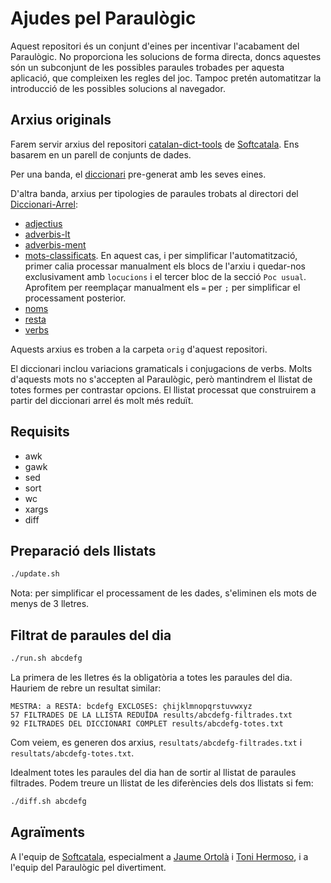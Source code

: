 # Ajudes pel Paraulògic

Aquest repositori és un conjunt d'eines per incentivar l'acabament del Paraulògic. No proporciona les solucions de forma directa, doncs aquestes són un subconjunt de les possibles paraules trobades per aquesta aplicació, que compleixen les regles del joc. Tampoc pretén automatitzar la introducció de les possibles solucions al navegador.

## Arxius originals

Farem servir arxius del repositori [catalan-dict-tools](https://github.com/Softcatala/catalan-dict-tools/) de [Softcatala](https://github.com/Softcatala/). Ens basarem en un parell de conjunts de dades. 

Per una banda, el [diccionari](https://github.com/Softcatala/catalan-dict-tools/blob/master/resultats/lt/diccionari.txt) pre-generat amb les seves eines. 

D'altra banda, arxius per tipologies de paraules trobats al directori del [Diccionari-Arrel](https://github.com/Softcatala/catalan-dict-tools/blob/master/diccionari-arrel):

* [adjectius](https://github.com/Softcatala/catalan-dict-tools/blob/master/diccionari-arrel/adjectius-fdic.txt)
* [adverbis-lt](https://github.com/Softcatala/catalan-dict-tools/blob/master/diccionari-arrel/adverbis-lt.txt)
* [adverbis-ment](https://github.com/Softcatala/catalan-dict-tools/blob/master/diccionari-arrel/adverbis-ment-lt.txt)
* [mots-classificats](https://github.com/Softcatala/catalan-dict-tools/blob/master/diccionari-arrel/dnv/mots-classificats.txt). En aquest cas, i per simplificar l'automatització, primer calia processar manualment els blocs de l'arxiu i quedar-nos exclusivament amb `locucions` i el tercer bloc de la secció `Poc usual`. Aprofitem per reemplaçar manualment els `=` per `;` per simplificar el processament posterior.
* [noms](https://github.com/Softcatala/catalan-dict-tools/blob/master/diccionari-arrel/noms-fdic.txt)
* [resta](https://github.com/Softcatala/catalan-dict-tools/blob/master/diccionari-arrel/resta-lt.txt)
* [verbs](https://github.com/Softcatala/catalan-dict-tools/blob/master/diccionari-arrel/verbs-fdic.txt)

Aquests arxius es troben a la carpeta `orig` d'aquest repositori.

El diccionari inclou variacions gramaticals i conjugacions de verbs. Molts d'aquests mots no s'accepten al Paraulògic, però mantindrem el llistat de totes formes per contrastar opcions. El llistat processat que construirem a partir del diccionari arrel és molt més reduït.

## Requisits

* awk
* gawk
* sed
* sort
* wc
* xargs
* diff

## Preparació dels llistats

```bash
./update.sh
```

Nota: per simplificar el processament de les dades, s'eliminen els mots de menys de 3 lletres.

## Filtrat de paraules del dia

```bash
./run.sh abcdefg
```

La primera de les lletres és la obligatòria a totes les paraules del dia. Hauriem de rebre un resultat similar:

```
MESTRA: a RESTA: bcdefg EXCLOSES: çhijklmnopqrstuvwxyz
57 FILTRADES DE LA LLISTA REDUÏDA results/abcdefg-filtrades.txt
92 FILTRADES DEL DICCIONARI COMPLET results/abcdefg-totes.txt
```

Com veiem, es generen dos arxius, `resultats/abcdefg-filtrades.txt` i `resultats/abcdefg-totes.txt`.

Idealment totes les paraules del dia han de sortir al llistat de paraules filtrades. Podem treure un llistat de les diferències dels dos llistats si fem:

```bash
./diff.sh abcdefg
```

## Agraïments

A l'equip de [Softcatala](https://github.com/Softcatala), especialment a [Jaume Ortolà](https://github.com/jaumeortola) i [Toni Hermoso](https://github.com/toniher), i a l'equip del Paraulògic pel divertiment.
